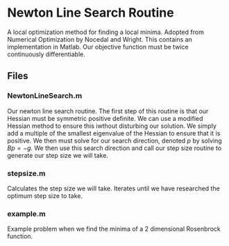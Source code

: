 # Newton Line Search Routine

A local optimization method for finding a local minima. Adopted from Numerical Optimization by Nocedal and Wright. This contains an implementation in Matlab. Our objective function must be twice continuously differentiable. 

## Files

### NewtonLineSearch.m
Our newton line search routine.  The first step of this routine is that our Hessian must be symmetric positive definite. We can use a modified Hessian method to ensure this iwthout disturbing our solution. We simply add a multiple of the smallest eigenvalue of the Hessian to ensure that it is positive. We then must solve for our search direction, denoted $p$ by solving $Bp=-g$. We then use this search direction and call our step size routine to generate our step size we will take. 

### stepsize.m
Calculates the step size we will take. Iterates until we have researched the optimum step size to take.

### example.m

Example problem when we find the minima of a 2 dimensional Rosenbrock function. 
